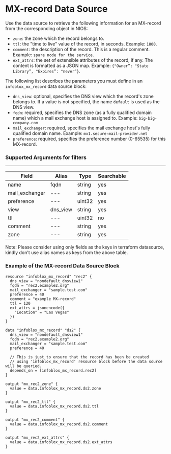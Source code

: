 # MX-record Data Source

Use the data source to retrieve the following information for an MX-record from the corresponding object in NIOS:

* `zone`: the zone which the record belongs to.
* `ttl`: the "time to live" value of the record, in seconds. Example: `1800`.
* `comment`: the description of the record. This is a regular comment. Example: `spare node for the service`.
* `ext_attrs`: the set of extensible attributes of the record, if any. The content is formatted as a JSON map. Example: `{"Owner”: "State Library”, "Expires”: "never”}`.

The following list describes the parameters you must define in an `infoblox_mx_record` data source block:

* `dns_view`: optional, specifies the DNS view which the record's zone belongs to. If a value is not specified, the name `default` is used as the DNS view.
* `fqdn`: required, specifies the DNS zone (as a fully qualified domain name) which a mail exchange host is assigned to. Example: `big-big-company.com`
* `mail_exchanger`: required, specifies the mail exchange host's fully qualified domain name. Example: `mx1.secure-mail-provider.net`
* `preference`: required, specifies the preference number (0-65535) for this MX-record.

### Supported Arguments for filters

-----
| Field          | Alias    | Type   | Searchable |
|----------------|----------|--------|------------|
| name           | fqdn     | string | yes        |
| mail_exchanger | ---      | string | yes        |
| preference     | ---      | uint32 | yes        |
| view           | dns_view | string | yes        |
| ttl            | ---      | uint32 | no         |
| comment        | ---      | string | yes        |
| zone           | ---      | string | yes        |

Note: Please consider using only fields as the keys in terraform datasource, kindly don't use alias names as keys from the above table.

### Example of the MX-record Data Source Block

```hcl
resource "infoblox_mx_record" "rec2" {
  dns_view = "nondefault_dnsview1"
  fqdn = "rec2.example2.org"
  mail_exchanger = "sample.test.com"
  preference = 40
  comment = "example MX-record"
  ttl = 120
  ext_attrs = jsonencode({
    "Location" = "Las Vegas"
  })
}

data "infoblox_mx_record" "ds2" {
  dns_view = "nondefault_dnsview1"
  fqdn = "rec2.example2.org"
  mail_exchanger = "sample.test.com"
  preference = 40

  // This is just to ensure that the record has been be created
  // using 'infoblox_mx_record' resource block before the data source will be queried.
  depends_on = [infoblox_mx_record.rec2]
}

output "mx_rec2_zone" {
  value = data.infoblox_mx_record.ds2.zone
}

output "mx_rec2_ttl" {
  value = data.infoblox_mx_record.ds2.ttl
}

output "mx_rec2_comment" {
  value = data.infoblox_mx_record.ds2.comment
}

output "mx_rec2_ext_attrs" {
  value = data.infoblox_mx_record.ds2.ext_attrs
}
```
